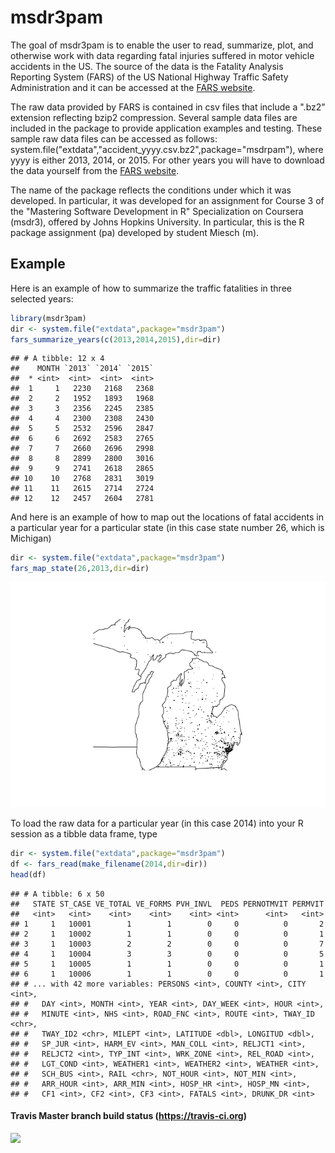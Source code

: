 <!-- README.md is generated from README.Rmd. Please edit that file -->
msdr3pam
========

The goal of msdr3pam is to enable the user to read, summarize, plot, and otherwise work with data regarding fatal injuries suffered in motor vehicle accidents in the US. The source of the data is the Fatality Analysis Reporting System (FARS) of the US National Highway Traffic Safety Administration and it can be accessed at the [FARS website](https://www.nhtsa.gov/research-data/fatality-analysis-reporting-system-fars).

The raw data provided by FARS is contained in csv files that include a ".bz2" extension reflecting bzip2 compression. Several sample data files are included in the package to provide application examples and testing. These sample raw data files can be accessed as follows: system.file("extdata","accident\_yyyy.csv.bz2",package="msdrpam"), where yyyy is either 2013, 2014, or 2015. For other years you will have to download the data yourself from the [FARS website](https://www.nhtsa.gov/research-data/fatality-analysis-reporting-system-fars).

The name of the package reflects the conditions under which it was developed. In particular, it was developed for an assignment for Course 3 of the "Mastering Software Development in R" Specialization on Coursera (msdr3), offered by Johns Hopkins University. In particular, this is the R package assignment (pa) developed by student Miesch (m).

Example
-------

Here is an example of how to summarize the traffic fatalities in three selected years:

``` r
library(msdr3pam)
dir <- system.file("extdata",package="msdr3pam")
fars_summarize_years(c(2013,2014,2015),dir=dir)
```

    ## # A tibble: 12 x 4
    ##    MONTH `2013` `2014` `2015`
    ##  * <int>  <int>  <int>  <int>
    ##  1     1   2230   2168   2368
    ##  2     2   1952   1893   1968
    ##  3     3   2356   2245   2385
    ##  4     4   2300   2308   2430
    ##  5     5   2532   2596   2847
    ##  6     6   2692   2583   2765
    ##  7     7   2660   2696   2998
    ##  8     8   2899   2800   3016
    ##  9     9   2741   2618   2865
    ## 10    10   2768   2831   3019
    ## 11    11   2615   2714   2724
    ## 12    12   2457   2604   2781

And here is an example of how to map out the locations of fatal accidents in a particular year for a particular state (in this case state number 26, which is Michigan)

``` r
dir <- system.file("extdata",package="msdr3pam")
fars_map_state(26,2013,dir=dir)
```

![](README_files/figure-markdown_github/map_state-1.png)

To load the raw data for a particular year (in this case 2014) into your R session as a tibble data frame, type

``` r
dir <- system.file("extdata",package="msdr3pam")
df <- fars_read(make_filename(2014,dir=dir))
head(df)
```

    ## # A tibble: 6 x 50
    ##   STATE ST_CASE VE_TOTAL VE_FORMS PVH_INVL  PEDS PERNOTMVIT PERMVIT
    ##   <int>   <int>    <int>    <int>    <int> <int>      <int>   <int>
    ## 1     1   10001        1        1        0     0          0       2
    ## 2     1   10002        1        1        0     0          0       1
    ## 3     1   10003        2        2        0     0          0       7
    ## 4     1   10004        3        3        0     0          0       5
    ## 5     1   10005        1        1        0     0          0       1
    ## 6     1   10006        1        1        0     0          0       1
    ## # ... with 42 more variables: PERSONS <int>, COUNTY <int>, CITY <int>,
    ## #   DAY <int>, MONTH <int>, YEAR <int>, DAY_WEEK <int>, HOUR <int>,
    ## #   MINUTE <int>, NHS <int>, ROAD_FNC <int>, ROUTE <int>, TWAY_ID <chr>,
    ## #   TWAY_ID2 <chr>, MILEPT <int>, LATITUDE <dbl>, LONGITUD <dbl>,
    ## #   SP_JUR <int>, HARM_EV <int>, MAN_COLL <int>, RELJCT1 <int>,
    ## #   RELJCT2 <int>, TYP_INT <int>, WRK_ZONE <int>, REL_ROAD <int>,
    ## #   LGT_COND <int>, WEATHER1 <int>, WEATHER2 <int>, WEATHER <int>,
    ## #   SCH_BUS <int>, RAIL <chr>, NOT_HOUR <int>, NOT_MIN <int>,
    ## #   ARR_HOUR <int>, ARR_MIN <int>, HOSP_HR <int>, HOSP_MN <int>,
    ## #   CF1 <int>, CF2 <int>, CF3 <int>, FATALS <int>, DRUNK_DR <int>

#### Travis Master branch build status (<https://travis-ci.org>)

![](https://travis-ci.org/mmiesch/msdr3pam.svg?branch=master)
